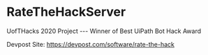# RateTheHackServer
UofTHacks 2020 Project --- Winner of Best UiPath Bot Hack Award

Devpost Site:
https://devpost.com/software/rate-the-hack
